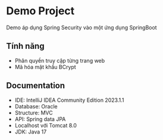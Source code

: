 # Demo Project
Demo áp dụng Spring Security vào một ứng dụng SpringBoot

## Tính năng

- Phân quyền truy cập từng trang web
- Mã hóa mật khẩu BCrypt

## Documentation

- IDE: IntelliJ IDEA Community Edition 2023.1.1
- Database: Oracle
- Structure: MVC
- API: Spring data JPA
- Localhost với Tomcat 8.0
- JDK: Java 17
